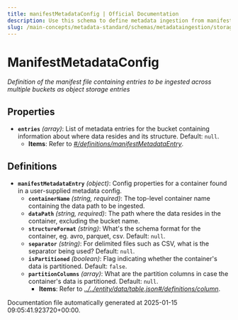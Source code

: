```yaml
---
title: manifestMetadataConfig | Official Documentation
description: Use this schema to define metadata ingestion from manifest files, including format, location, and load frequency for metadata extraction.
slug: /main-concepts/metadata-standard/schemas/metadataingestion/storage/manifestmetadataconfig
---
```


# ManifestMetadataConfig

*Definition of the manifest file containing entries to be ingested across multiple buckets as object storage entries*

## Properties

- **`entries`** *(array)*: List of metadata entries for the bucket containing information about where data resides and its structure. Default: `null`.
  - **Items**: Refer to *[#/definitions/manifestMetadataEntry](#definitions/manifestMetadataEntry)*.
## Definitions

- **`manifestMetadataEntry`** *(object)*: Config properties for a container found in a user-supplied metadata config.
  - **`containerName`** *(string, required)*: The top-level container name containing the data path to be ingested.
  - **`dataPath`** *(string, required)*: The path where the data resides in the container, excluding the bucket name.
  - **`structureFormat`** *(string)*: What's the schema format for the container, eg. avro, parquet, csv. Default: `null`.
  - **`separator`** *(string)*: For delimited files such as CSV, what is the separator being used? Default: `null`.
  - **`isPartitioned`** *(boolean)*: Flag indicating whether the container's data is partitioned. Default: `false`.
  - **`partitionColumns`** *(array)*: What are the partition columns in case the container's data is partitioned. Default: `null`.
    - **Items**: Refer to *[../../entity/data/table.json#/definitions/column](#/../entity/data/table.json#/definitions/column)*.


Documentation file automatically generated at 2025-01-15 09:05:41.923720+00:00.
